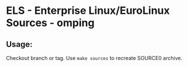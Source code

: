 # ELS - Enterprise Linux/EuroLinux Sources - omping
 
## Usage:
  Checkout branch or tag. Use `make sources` to recreate  SOURCE0 archive.
